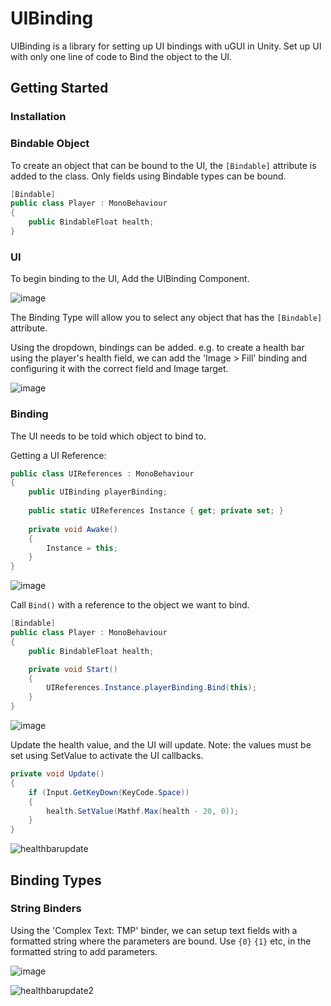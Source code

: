 # UIBinding

UIBinding is a library for setting up UI bindings with uGUI in Unity. Set up UI with only one line of code to Bind the object to the UI.

## Getting Started

### Installation

### Bindable Object

To create an object that can be bound to the UI, the `[Bindable]` attribute is added to the class. Only fields using Bindable types can be bound.

```c#
[Bindable]
public class Player : MonoBehaviour
{
    public BindableFloat health;
}
```

### UI

To begin binding to the UI, Add the UIBinding Component.

![image](https://github.com/user-attachments/assets/3dfdfa0b-7150-442a-bd0d-7432adf78ddd)

The Binding Type will allow you to select any object that has the `[Bindable]` attribute.

Using the dropdown, bindings can be added. e.g. to create a health bar using the player's health field, we can add the 'Image > Fill' binding and configuring it with the correct field and Image target.

![image](https://github.com/user-attachments/assets/a7a66a51-699a-48b4-94ca-e51c51387041)


### Binding

The UI needs to be told which object to bind to.

Getting a UI Reference:

```c#
public class UIReferences : MonoBehaviour
{
    public UIBinding playerBinding;
    
    public static UIReferences Instance { get; private set; }
    
    private void Awake()
    {
        Instance = this;
    }
}
```

![image](https://github.com/user-attachments/assets/ca92beaa-3fb7-45bb-98e9-78c694959c41)

Call `Bind()` with a reference to the object we want to bind.

```c#
[Bindable]
public class Player : MonoBehaviour
{
    public BindableFloat health;

    private void Start()
    {
        UIReferences.Instance.playerBinding.Bind(this);
    }
}
```

![image](https://github.com/user-attachments/assets/bba48521-ca21-40a6-9ba9-88b69d754402)

Update the health value, and the UI will update. Note: the values must be set using SetValue to activate the UI callbacks.

```c#
private void Update()
{
    if (Input.GetKeyDown(KeyCode.Space))
    {
        health.SetValue(Mathf.Max(health - 20, 0));
    }
}
```

![healthbarupdate](https://github.com/user-attachments/assets/d3be5da2-6459-4c8c-bb78-7ebd35b52cfa)

## Binding Types

### String Binders

Using the 'Complex Text: TMP' binder, we can setup text fields with a formatted string where the parameters are bound. Use `{0}` `{1}` etc, in the formatted string to add parameters.


![image](https://github.com/user-attachments/assets/6585da46-590a-4376-b3f3-1e931dc1c2c2)

![healthbarupdate2](https://github.com/user-attachments/assets/ccbef703-2504-4158-a19a-83a1c9d858c4)


